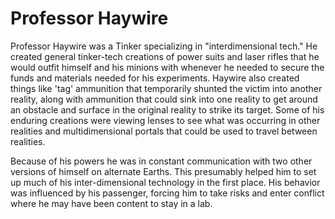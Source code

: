 # Professor Haywire
Professor Haywire was a Tinker specializing in "interdimensional tech." He created general tinker-tech creations of power suits and laser rifles that he would outfit himself and his minions with whenever he needed to secure the funds and materials needed for his experiments. Haywire also created things like 'tag' ammunition that temporarily shunted the victim into another reality, along with ammunition that could sink into one reality to get around an obstacle and surface in the original reality to strike its target. Some of his enduring creations were viewing lenses to see what was occurring in other realities and multidimensional portals that could be used to travel between realities.

Because of his powers he was in constant communication with two other versions of himself on alternate Earths. This presumably helped him to set up much of his inter-dimensional technology in the first place. His behavior was influenced by his passenger, forcing him to take risks and enter conflict where he may have been content to stay in a lab.
